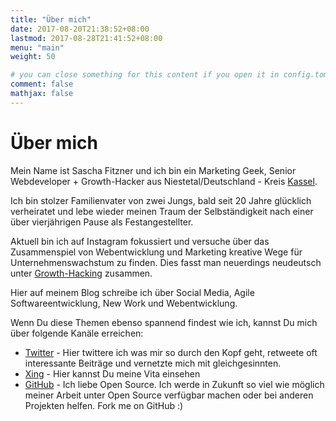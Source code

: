 ```yaml
---
title: "Über mich"
date: 2017-08-20T21:38:52+08:00
lastmod: 2017-08-28T21:41:52+08:00
menu: "main"
weight: 50

# you can close something for this content if you open it in config.toml.
comment: false
mathjax: false
---
```


# Über mich

Mein Name ist Sascha Fitzner und ich bin ein Marketing Geek, Senior Webdeveloper + Growth-Hacker aus Niestetal/Deutschland - Kreis [Kassel](https://goo.gl/Lkow2v).

Ich bin stolzer Familienvater von zwei Jungs, bald seit 20 Jahre glücklich verheiratet und lebe wieder meinen Traum der Selbständigkeit nach einer über vierjährigen Pause als Festangestellter.

Aktuell bin ich auf Instagram fokussiert und versuche über das Zusammenspiel von Webentwicklung und Marketing kreative Wege für Unternehmenswachstum zu finden. Dies fasst man neuerdings neudeutsch unter [Growth-Hacking](https://de.wikipedia.org/wiki/Growth_Hacking) zusammen.

Hier auf meinem Blog schreibe ich über Social Media, Agile Softwareentwicklung, New Work und Webentwicklung.  

Wenn Du diese Themen ebenso spannend findest wie ich, kannst Du mich über folgende Kanäle erreichen:

* [Twitter](https://twitter.com/saschafitzner) - Hier twittere ich was mir so durch den Kopf geht, retweete oft interessante Beiträge und vernetzte mich mit gleichgesinnten.
* [Xing](https://www.xing.com/profile/Sascha_Fitzner) - Hier kannst Du meine Vita einsehen
* [GitHub](https://github.com/SaschaFitzner) - Ich liebe Open Source. Ich werde in Zukunft so viel wie möglich meiner Arbeit unter Open Source verfügbar machen oder bei anderen Projekten helfen. Fork me on GitHub :)



